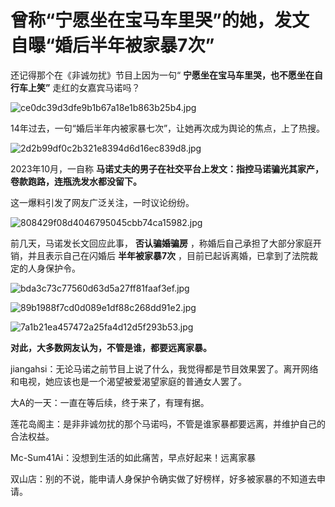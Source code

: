 # 曾称“宁愿坐在宝马车里哭”的她，发文自曝“婚后半年被家暴7次”

还记得那个在《非诚勿扰》节目上因为一句“ **宁愿坐在宝马车里哭，也不愿坐在自行车上笑”** 走红的女嘉宾马诺吗？

![ce0dc39d3dfe9b1b67a18e1b863b25b4.jpg](https://raw.githubusercontent.com/qqhsx/qqnews_image/main/2024/01/23/曾称“宁愿坐在宝马车里哭”的她，发文自曝“婚后半年被家暴7次”/ce0dc39d3dfe9b1b67a18e1b863b25b4.jpg)

14年过去，一句“婚后半年内被家暴七次”，让她再次成为舆论的焦点，上了热搜。

![2d2b99df0c2b321e8394d6d16ec839d8.jpg](https://raw.githubusercontent.com/qqhsx/qqnews_image/main/2024/01/23/曾称“宁愿坐在宝马车里哭”的她，发文自曝“婚后半年被家暴7次”/2d2b99df0c2b321e8394d6d16ec839d8.jpg)

2023年10月，一自称 **马诺丈夫的男子在社交平台上发文：指控马诺骗光其家产，卷款跑路，连瓶洗发水都没留下。**

这一爆料引发了网友广泛关注，一时议论纷纷。

![808429f08d4046795045cbb74ca15982.jpg](https://raw.githubusercontent.com/qqhsx/qqnews_image/main/2024/01/23/曾称“宁愿坐在宝马车里哭”的她，发文自曝“婚后半年被家暴7次”/808429f08d4046795045cbb74ca15982.jpg)

前几天，马诺发长文回应此事， **否认骗婚骗房** ，称婚后自己承担了大部分家庭开销，并且表示自己在闪婚后 **半年被家暴7次**
，目前已起诉离婚，已拿到了法院裁定的人身保护令。

![bda3c73c77560d63d5a27ff81faaf3ef.jpg](https://raw.githubusercontent.com/qqhsx/qqnews_image/main/2024/01/23/曾称“宁愿坐在宝马车里哭”的她，发文自曝“婚后半年被家暴7次”/bda3c73c77560d63d5a27ff81faaf3ef.jpg)

![89b1988f7cd0d089e1df88c268dd91e2.jpg](https://raw.githubusercontent.com/qqhsx/qqnews_image/main/2024/01/23/曾称“宁愿坐在宝马车里哭”的她，发文自曝“婚后半年被家暴7次”/89b1988f7cd0d089e1df88c268dd91e2.jpg)

![7a1b21ea457472a25fa4d12d5f293b53.jpg](https://raw.githubusercontent.com/qqhsx/qqnews_image/main/2024/01/23/曾称“宁愿坐在宝马车里哭”的她，发文自曝“婚后半年被家暴7次”/7a1b21ea457472a25fa4d12d5f293b53.jpg)

**对此，大多数网友认为，不管是谁，都要远离家暴。**

jiangahsi：无论马诺之前节目上说了什么，我觉得都是节目效果罢了。离开网络和电视，她应该也是一个渴望被爱渴望家庭的普通女人罢了。

大A的一天：一直在等后续，终于来了，有理有据。

莲花岛阁主：是非非诚勿扰的那个马诺吗，不管是谁家暴都要远离，并维护自己的合法权益。

Mc-Sum41Ai：没想到生活的如此痛苦，早点好起来！远离家暴

双山店：别的不说，能申请人身保护令确实做了好榜样，好多被家暴的不知道去申请。


